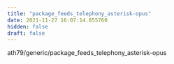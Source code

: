```yaml
---
title: "package_feeds_telephony_asterisk-opus"
date: 2021-11-27 16:07:14.855760
hidden: false
draft: false
---
```


ath79/generic/package_feeds_telephony_asterisk-opus

